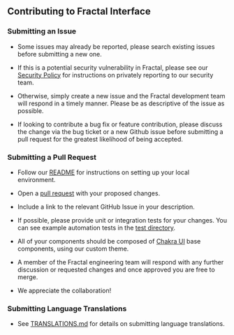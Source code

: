 ## Contributing to Fractal Interface

### Submitting an Issue

- Some issues may already be reported, please search existing issues before submitting a new one.

- If this is a potential security vulnerability in Fractal, please see our [Security Policy](https://github.com/decent-dao/fractal-interface/blob/HEAD/SECURITY.md) for instructions on privately reporting to our security team.

- Otherwise, simply create a new issue and the Fractal development team will respond in a timely manner. Please be as descriptive of the issue as possible.

- If looking to contribute a bug fix or feature contribution, please discuss the change via the bug ticket or a new Github issue before submitting a pull request for the greatest likelihood of being accepted.

### Submitting a Pull Request

- Follow our [README](https://github.com/decent-dao/fractal-interface/blob/HEAD/README.md) for instructions on setting up your local environment.

- Open a [pull request](https://docs.github.com/en/pull-requests/collaborating-with-pull-requests/proposing-changes-to-your-work-with-pull-requests/creating-a-pull-request) with your proposed changes.

- Include a link to the relevant GitHub Issue in your description.

- If possible, please provide unit or integration tests for your changes. You can see example
  automation tests in the [test directory](https://github.com/decent-dao/fractal-interface/tree/HEAD/tests).
  
- All of your components should be composed of [Chakra UI](https://chakra-ui.com/) base components, using our custom theme.

- A member of the Fractal engineering team will respond with any further discussion or requested changes and once approved
  you are free to merge.
  
- We appreciate the collaboration!

### Submitting Language Translations

- See [TRANSLATIONS.md](../docs/TRANSLATIONS.md) for details on submitting language translations.
